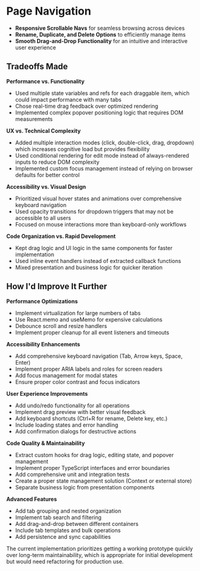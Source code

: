 # Page Navigation

- **Responsive Scrollable Navs** for seamless browsing across devices
- **Rename, Duplicate, and Delete Options** to efficiently manage items
- **Smooth Drag-and-Drop Functionality** for an intuitive and interactive user experience

## Tradeoffs Made

**Performance vs. Functionality**

- Used multiple state variables and refs for each draggable item, which could impact performance with many tabs
- Chose real-time drag feedback over optimized rendering
- Implemented complex popover positioning logic that requires DOM measurements


**UX vs. Technical Complexity**

- Added multiple interaction modes (click, double-click, drag, dropdown) which increases cognitive load but provides flexibility
- Used conditional rendering for edit mode instead of always-rendered inputs to reduce DOM complexity
- Implemented custom focus management instead of relying on browser defaults for better control


**Accessibility vs. Visual Design**

- Prioritized visual hover states and animations over comprehensive keyboard navigation
- Used opacity transitions for dropdown triggers that may not be accessible to all users
- Focused on mouse interactions more than keyboard-only workflows


**Code Organization vs. Rapid Development**

- Kept drag logic and UI logic in the same components for faster implementation
- Used inline event handlers instead of extracted callback functions
- Mixed presentation and business logic for quicker iteration


## How I'd Improve It Further

**Performance Optimizations**

- Implement virtualization for large numbers of tabs
- Use React.memo and useMemo for expensive calculations
- Debounce scroll and resize handlers
- Implement proper cleanup for all event listeners and timeouts


**Accessibility Enhancements**

- Add comprehensive keyboard navigation (Tab, Arrow keys, Space, Enter)
- Implement proper ARIA labels and roles for screen readers
- Add focus management for modal states
- Ensure proper color contrast and focus indicators


**User Experience Improvements**

- Add undo/redo functionality for all operations
- Implement drag preview with better visual feedback
- Add keyboard shortcuts (Ctrl+R for rename, Delete key, etc.)
- Include loading states and error handling
- Add confirmation dialogs for destructive actions


**Code Quality & Maintainability**

- Extract custom hooks for drag logic, editing state, and popover management
- Implement proper TypeScript interfaces and error boundaries
- Add comprehensive unit and integration tests
- Create a proper state management solution (Context or external store)
- Separate business logic from presentation components


**Advanced Features**

- Add tab grouping and nested organization
- Implement tab search and filtering
- Add drag-and-drop between different containers
- Include tab templates and bulk operations
- Add persistence and sync capabilities


The current implementation prioritizes getting a working prototype quickly over long-term maintainability, which is appropriate for initial development but would need refactoring for production use.